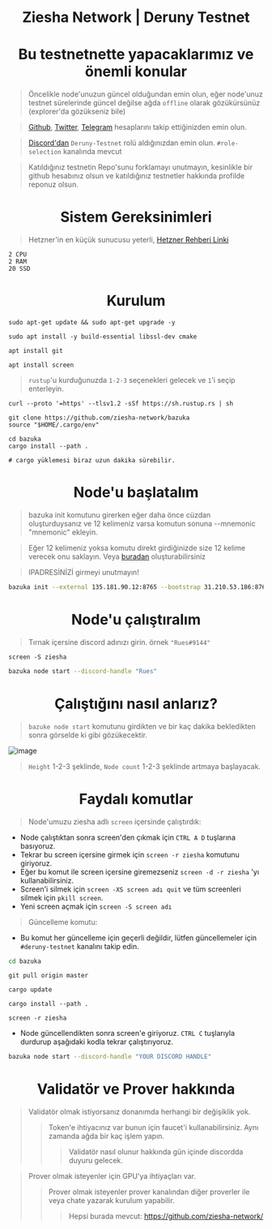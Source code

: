<h1 align="center"> Ziesha Network | Deruny Testnet </h1>


<h1 align="center"> Bu testnetnette yapacaklarımız ve önemli konular </h1>

> Öncelikle node'unuzun güncel olduğundan emin olun, eğer node'unuz testnet sürelerinde güncel değilse ağda `offline` olarak gözükürsünüz (explorer'da gözükseniz bile)

> [Github](https://github.com/ziesha-network), [Twitter](https://twitter.com/ZieshaNetwork), [Telegram](https://t.me/ZieshaNetworkOfficial) hesaplarını takip ettiğinizden emin olun.

> [Discord'dan](discord.gg/zieshanetwork) `Deruny-Testnet` rolü aldığınızdan emin olun. `#role-selection` kanalında mevcut

> Katıldığınız testnetin Repo'sunu forklamayı unutmayın, kesinlikle bir github hesabınız olsun ve katıldığınız testnetler hakkında profilde reponuz olsun.

<h1 align="center"> Sistem Gereksinimleri </h1>

>  Hetzner'in en küçük sunucusu yeterli, [Hetzner Rehberi Linki](https://github.com/ruesandora/Hetzner/blob/main/README.md)
```
2 CPU
2 RAM
20 SSD
```

<h1 align="center"> Kurulum </h1>

```
sudo apt-get update && sudo apt-get upgrade -y
```
```
sudo apt install -y build-essential libssl-dev cmake
```
```
apt install git
```
```
apt install screen
```

> `rustup`'u kurduğunuzda `1-2-3` seçenekleri gelecek ve `1`'i seçip enterleyin.

```
curl --proto '=https' --tlsv1.2 -sSf https://sh.rustup.rs | sh
```
```
git clone https://github.com/ziesha-network/bazuka
source "$HOME/.cargo/env"
```
```
cd bazuka
cargo install --path .

# cargo yüklemesi biraz uzun dakika sürebilir.
```

<h1 align="center"> Node'u başlatalım </h1>

> bazuka init komutunu girerken eğer daha önce cüzdan oluşturduysanız ve 12 kelimeniz varsa komutun sonuna --mnemonic "mnemonic" ekleyin.

> Eğer 12 kelimeniz yoksa komutu direkt girdiğinizde size 12 kelime verecek onu saklayın. Veya [buradan](http://ziesha.network/zeejs/) oluşturabilirsiniz

> IPADRESİNİZİ girmeyi unutmayın!

```sh
bazuka init --external 135.181.90.12:8765 --bootstrap 31.210.53.186:8765
```

<h1 align="center"> Node'u çalıştıralım </h1>

> Tırnak içersine discord adınızı girin. örnek `"Rues#9144"`

```
screen -S ziesha
```
```sh
bazuka node start --discord-handle "Rues"
```

<h1 align="center"> Çalıştığını nasıl anlarız? </h1>

> `bazuke node start` komutunu girdikten ve bir kaç dakika bekledikten sonra görselde ki gibi gözükecektir.

![image](https://user-images.githubusercontent.com/101149671/215362906-ab86fec5-77b5-4a6d-b951-104525cf1b3d.png)

> `Height` 1-2-3 şeklinde, `Node count` 1-2-3 şeklinde artmaya başlayacak.

<h1 align="center"> Faydalı komutlar </h1>

> Node'umuzu ziesha adlı `screen` içersinde çalıştırdık:

* Node çalıştıktan sonra screen'den çıkmak için `CTRL A D` tuşlarına basıyoruz.
* Tekrar bu screen içersine girmek için `screen -r ziesha` komutunu giriyoruz.
* Eğer bu komut ile screen içersine giremezseniz `screen -d -r ziesha` 'yı kullanabilirsiniz.
* Screen'i silmek için `screen -XS screen adı quit` ve tüm screenleri silmek için `pkill screen`.
* Yeni screen açmak için `screen -S screen adı`

> Güncelleme komutu:

* Bu komut her güncelleme için geçerli değildir, lütfen güncellemeler için `#deruny-testnet` kanalını takip edin.

```sh
cd bazuka
```
```
git pull origin master
```
```
cargo update
```
```
cargo install --path .
```
```
screen -r ziesha

```
* Node güncellendikten sonra screen'e giriyoruz. `CTRL C` tuşlarıyla durdurup aşağıdaki kodla tekrar çalıştırıyoruz.
```sh
bazuka node start --discord-handle "YOUR DISCORD HANDLE"
```

<h1 align="center"> Validatör ve Prover hakkında </h1>

> Validatör olmak istiyorsanız donanımda herhangi bir değişiklik yok.
>> Token'e ihtiyacınız var bunun için faucet'i kullanabilirsiniz. Aynı zamanda ağda bir kaç işlem yapın.
>>> Validatör nasıl olunur hakkında gün içinde discordda duyuru gelecek.

> Prover olmak isteyenler için GPU'ya ihtiyaçları var.
>> Prover olmak isteyenler prover kanalından diğer proverler ile veya chate yazarak kurulum yapabilir.
>>> Hepsi burada mevcut: https://github.com/ziesha-network/










































